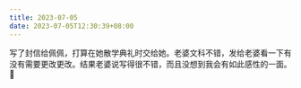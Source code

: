 ```yaml
---
title: 2023-07-05
date: 2023-07-05T12:30:39+08:00
---
```


写了封信给佩佩，打算在她散学典礼时交给她。老婆文科不错，发给老婆看一下有没有需要更改更改。结果老婆说写得很不错，而且没想到我会有如此感性的一面。🙈